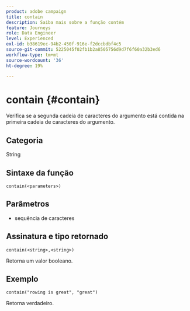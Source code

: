 ```yaml
---
product: adobe campaign
title: contain
description: Saiba mais sobre a função contém
feature: Journeys
role: Data Engineer
level: Experienced
exl-id: b38619ec-94b2-450f-916e-f2dccbdbf4c5
source-git-commit: 5225045f02fb1b2a8505756d9d7f6f60a32b3ed6
workflow-type: tm+mt
source-wordcount: '36'
ht-degree: 19%

---
```


# contain {#contain}

Verifica se a segunda cadeia de caracteres do argumento está contida na primeira cadeia de caracteres do argumento.

## Categoria

String

## Sintaxe da função

`contain(<parameters>)`

## Parâmetros

* sequência de caracteres

## Assinatura e tipo retornado

`contain(<string>,<string>)`

Retorna um valor booleano.

## Exemplo

`contain("rowing is great", "great")`

Retorna verdadeiro.
